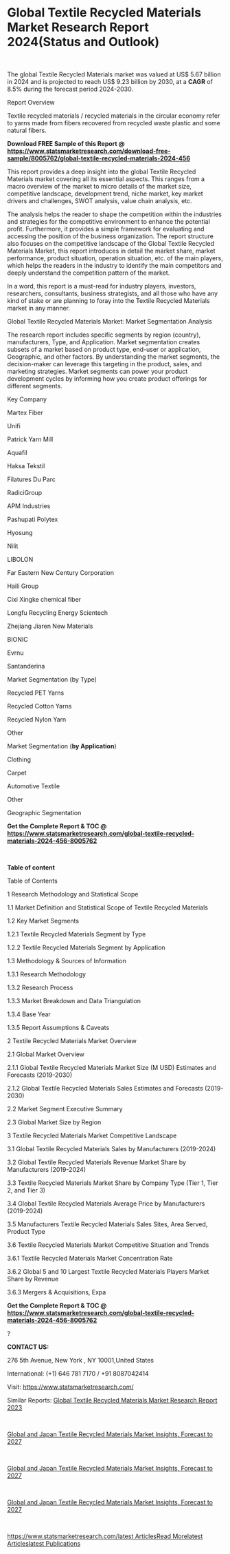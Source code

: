 <h1>Global Textile Recycled Materials Market Research Report 2024(Status and Outlook)</h1><br/><p>The global Textile Recycled Materials market was valued at US$ 5.67 billion in 2024 and is projected to reach US$ 9.23 billion by 2030, at a <strong>CAGR</strong> of 8.5% during the forecast period 2024-2030.</p>
 
 
 
 <p>Report Overview</p>
 
 
 
 <p>Textile recycled materials / recycled materials in the circular economy refer to yarns made from fibers recovered from recycled waste plastic and some natural fibers.</p>
 
 
 
 <p><strong>Download FREE Sample of this Report @ <a href="https://www.statsmarketresearch.com/download-free-sample/8005762/global-textile-recycled-materials-2024-456">https://www.statsmarketresearch.com/download-free-sample/8005762/global-textile-recycled-materials-2024-456</a></strong></p>
 
 
 
 <p>This report provides a deep insight into the global Textile Recycled Materials market covering all its essential aspects. This ranges from a macro overview of the market to micro details of the market size, competitive landscape, development trend, niche market, key market drivers and challenges, SWOT analysis, value chain analysis, etc.</p>
 
 
 
 <p>The analysis helps the reader to shape the competition within the industries and strategies for the competitive environment to enhance the potential profit. Furthermore, it provides a simple framework for evaluating and accessing the position of the business organization. The report structure also focuses on the competitive landscape of the Global Textile Recycled Materials Market, this report introduces in detail the market share, market performance, product situation, operation situation, etc. of the main players, which helps the readers in the industry to identify the main competitors and deeply understand the competition pattern of the market.</p>
 
 
 
 <p>In a word, this report is a must-read for industry players, investors, researchers, consultants, business strategists, and all those who have any kind of stake or are planning to foray into the Textile Recycled Materials market in any manner.</p>
 
 
 
 <p>Global Textile Recycled Materials Market: Market Segmentation Analysis</p>
 
 
 
 <p>The research report includes specific segments by region (country), manufacturers, Type, and Application. Market segmentation creates subsets of a market based on product type, end-user or application, Geographic, and other factors. By understanding the market segments, the decision-maker can leverage this targeting in the product, sales, and marketing strategies. Market segments can power your product development cycles by informing how you create product offerings for different segments.</p>
 
 
 
 <p>Key Company</p>
 
 
 
 <p>Martex Fiber</p>
 
 
 
 <p>Unifi</p>
 
 
 
 <p>Patrick Yarn Mill</p>
 
 
 
 <p>Aquafil</p>
 
 
 
 <p>Haksa Tekstil</p>
 
 
 
 <p>Filatures Du Parc</p>
 
 
 
 <p>RadiciGroup</p>
 
 
 
 <p>APM Industries</p>
 
 
 
 <p>Pashupati Polytex</p>
 
 
 
 <p>Hyosung</p>
 
 
 
 <p>Nilit</p>
 
 
 
 <p>LIBOLON</p>
 
 
 
 <p>Far Eastern New Century Corporation</p>
 
 
 
 <p>Haili Group</p>
 
 
 
 <p>Cixi Xingke chemical fiber</p>
 
 
 
 <p>Longfu Recycling Energy Scientech</p>
 
 
 
 <p>Zhejiang Jiaren New Materials</p>
 
 
 
 <p>BIONIC</p>
 
 
 
 <p>Evrnu</p>
 
 
 
 <p>Santanderina</p>
 
 
 
 <p>Market Segmentation (by Type)</p>
 
 
 
 <p>Recycled PET Yarns</p>
 
 
 
 <p>Recycled Cotton Yarns</p>
 
 
 
 <p>Recycled Nylon Yarn</p>
 
 
 
 <p>Other</p>
 
 
 
 <p>Market Segmentation (<strong>by Application</strong>)</p>
 
 
 
 <p>Clothing</p>
 
 
 
 <p>Carpet</p>
 
 
 
 <p>Automotive Textile</p>
 
 
 
 <p>Other</p>
 
 
 
 <p>Geographic Segmentation</p>
 
 
 
 <div><b>Get the Complete Report & TOC @ <a href="https://www.statsmarketresearch.com/global-textile-recycled-materials-2024-456-8005762">https://www.statsmarketresearch.com/global-textile-recycled-materials-2024-456-8005762</a></b></div>
 
 
 
 <p><br />
 
 <b>Table of content</b></p>
 
 
 
 <p>Table of Contents<br />
 
 1 Research Methodology and Statistical Scope<br />
 
 1.1 Market Definition and Statistical Scope of Textile Recycled Materials<br />
 
 1.2 Key Market Segments<br />
 
 1.2.1 Textile Recycled Materials Segment by Type<br />
 
 1.2.2 Textile Recycled Materials Segment by Application<br />
 
 1.3 Methodology & Sources of Information<br />
 
 1.3.1 Research Methodology<br />
 
 1.3.2 Research Process<br />
 
 1.3.3 Market Breakdown and Data Triangulation<br />
 
 1.3.4 Base Year<br />
 
 1.3.5 Report Assumptions & Caveats<br />
 
 2 Textile Recycled Materials Market Overview<br />
 
 2.1 Global Market Overview<br />
 
 2.1.1 Global Textile Recycled Materials Market Size (M USD) Estimates and Forecasts (2019-2030)<br />
 
 2.1.2 Global Textile Recycled Materials Sales Estimates and Forecasts (2019-2030)<br />
 
 2.2 Market Segment Executive Summary<br />
 
 2.3 Global Market Size by Region<br />
 
 3 Textile Recycled Materials Market Competitive Landscape<br />
 
 3.1 Global Textile Recycled Materials Sales by Manufacturers (2019-2024)<br />
 
 3.2 Global Textile Recycled Materials Revenue Market Share by Manufacturers (2019-2024)<br />
 
 3.3 Textile Recycled Materials Market Share by Company Type (Tier 1, Tier 2, and Tier 3)<br />
 
 3.4 Global Textile Recycled Materials Average Price by Manufacturers (2019-2024)<br />
 
 3.5 Manufacturers Textile Recycled Materials Sales Sites, Area Served, Product Type<br />
 
 3.6 Textile Recycled Materials Market Competitive Situation and Trends<br />
 
 3.6.1 Textile Recycled Materials Market Concentration Rate<br />
 
 3.6.2 Global 5 and 10 Largest Textile Recycled Materials Players Market Share by Revenue<br />
 
 3.6.3 Mergers & Acquisitions, Expa</p>
 
 
 
 <div><b>Get the Complete Report & TOC @ <a href="https://www.statsmarketresearch.com/global-textile-recycled-materials-2024-456-8005762">https://www.statsmarketresearch.com/global-textile-recycled-materials-2024-456-8005762</a></b></div>
 
 
 
 <p>? </p>
 
 
 
 <p><b>CONTACT US:</b><br />
 
 276 5th Avenue, New York , NY 10001,United States<br />
 
 International: (+1) 646 781 7170 / +91 8087042414<br />
 
 Visit: <a href="https://www.statsmarketresearch.com/">https://www.statsmarketresearch.com/</a><br />
 
 Similar Reports: <a href="https://www.statsmarketresearch.com/global-textile-recycled-materials-2024-456-8005762">Global Textile Recycled Materials Market Research Report 2023</a><br />
 
 <br />
 
 <a href="https://www.statsmarketresearch.com/global-textile-recycled-materials-2024-456-8005762">Global and Japan Textile Recycled Materials Market Insights, Forecast to 2027</a><br />
 
 <br />
 
 <a href="https://www.statsmarketresearch.com/global-textile-recycled-materials-2024-456-8005762">Global and Japan Textile Recycled Materials Market Insights, Forecast to 2027</a><br />
 
 <br />
 
 <a href="https://www.statsmarketresearch.com/global-textile-recycled-materials-2024-456-8005762">Global and Japan Textile Recycled Materials Market Insights, Forecast to 2027</a><br />
 
 <br />
 
 <a href="https://gyeongbokgung.com">https://www.statsmarketresearch.com/</a><a href="https://hallyeomaritime.com">latest Articles</a><a href="https://jingwansa.com">Read More</a><a href="https://nguoiviet.jp/">latest Articles</a><a href="https://www.intelmarketresearch.com/">latest Publications</a></p>